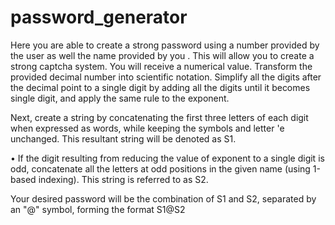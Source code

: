 # password_generator
Here you are able to create a strong password using a number provided by the user as well the name provided by you . This will allow you to create a strong captcha system.
You will receive a numerical value. Transform the provided decimal number into scientific notation. Simplify all the digits after the decimal point to a single digit by adding all the digits until it becomes single digit, and apply the same rule to the exponent.

Next, create a string by concatenating the first three letters of each digit when expressed as words, while keeping the symbols and letter 'e unchanged. This resultant string will be denoted as S1.

• If the digit resulting from reducing the value of exponent to a single digit is odd, concatenate all the letters at odd positions in the given name (using 1-based indexing). This string is referred to as S2.

Your desired password will be the combination of S1 and S2, separated by an "@" symbol, forming the format S1@S2
